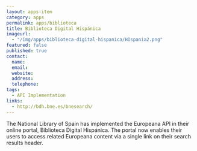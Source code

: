 ```yaml
---
layout: apps-item
category: apps
permalink: apps/biblioteca
title: Biblioteca Digital Hispánica
imageurl: 
  - "/img/apps/biblioteca-digital-hispanica/HIspania2.png"
featured: false
published: true
contact:
  name: 
  email: 
  website: 
  address: 
  telephone: 
tags: 
  - API Implementation
links:
  - http://bdh.bne.es/bnesearch/
---
```


The National Library of Spain has implemented the Europeana API in their online portal, Biblioteca Digital Hispánica. The portal now enables their users to access related Europeana content via a single link on their search results header.

